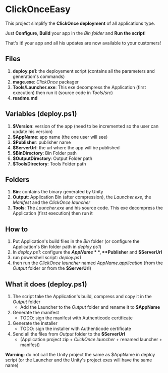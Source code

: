 # ClickOnceEasy #

This project simplify the **ClickOnce deployment** of all applications type.

Just **Configure**, **Build** your app in the *Bin folder* and **Run the script**! 

That's it! your app and all his updates are now available to your customers!

## Files #####
1) **deploy.ps1**: the deployement script (contains all the parameters and generation's commands)
2) **mage.exe**: *ClickOnce* packager
3) **Tools/Launcher.exe**: This exe decompress the Application (first execution) then run it (source code in *Tools/src*)
3) **readme.md**

## Variables (deploy.ps1) ##
1) **$Version**: version of the app (need to be incremented so the user can update his version)
2) **$AppName**: app name (the one user will see)
3) **$Publisher**: publisher name
4) **$ServerUrl**: the url where the app will be published
5) **$BinDirectory**: Bin Folder path
6) **$OutputDirectory**: Output Folder path
7) **$ToolsDirectory**: Tools Folder path

## Folders ##
1) **Bin**: contains the binary generated by Unity
2) **Output**: Application Bin (after compression), the *Launcher.exe*, the *Manifest* and the *ClickOnce launcher*
3) **Tools**: The *Launcher.exe* and his source code. This exe decompress the Application (first execution) then run it

## How to ##
1) Put Application's build files in the *Bin* folder (or configure the Application's Bin folder path in *deploy.ps1*)
2) In *deploy.ps1*: configure the **$AppName**, **$Publisher** and **$ServerUrl**
3) run powershell script: *deploy.ps1*
4) then run the *ClickOnce launcher* named *AppName.application* (from the *Output* folder or from the **$ServerUrl**)

## What it does (deploy.ps1) ##
1) The script take the Application's build, compress and copy it in the *Output* folder
	* Add the Launcher to the *Output* folder and rename it to **$AppName**
2) Generate the manifest
	* TODO: sign the manifest with Authenticode certificate
3) Generate the installer
	* TODO: sign the installer with Authenticode certificate
4) Send all the files from *Output* folder to the **$ServerUrl**
	* (Application project zip + *ClickOnce launcher* + renamed launcher + manifest)
	
**Warning**: do not call the Unity project the same as $AppName in deploy script (or the Launcher and the Unity's project exes will have the same name)
